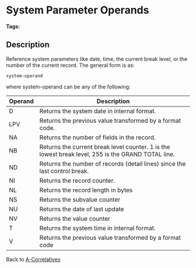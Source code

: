 # System Parameter Operands 

<PageHeader />

**Tags:**
<badge text='operand' vertical='middle' />
<badge text='jql' vertical='middle' />

## Description

Reference system parameters like date, time, the current break level, or the number of the current record. The general form is as:

```
system-operand
```

where system-operand can be any of the following:

| Operand | Description |
| --- | --- |
| D | Returns the system date in internal format. |
| LPV | Returns the previous value transformed by a format code. |
| NA | Returns the number of fields in the record. |
| NB | Returns the current break level counter. 1 is the lowest break level, 255 is the GRAND TOTAL line. |
| ND | Returns the number of records (detail lines) since the last control break. |
| NI | Returns the record counter. |
| NL | Returns the record length in bytes |
| NS | Returns the subvalue counter |
| NU | Returns the date of last update |
| NV | Returns the value counter |
| T | Returns the system time in internal format. |
| V | Returns the previous value transformed by a format code |

Back to [A-Correlatives](./../a-correlatives)
